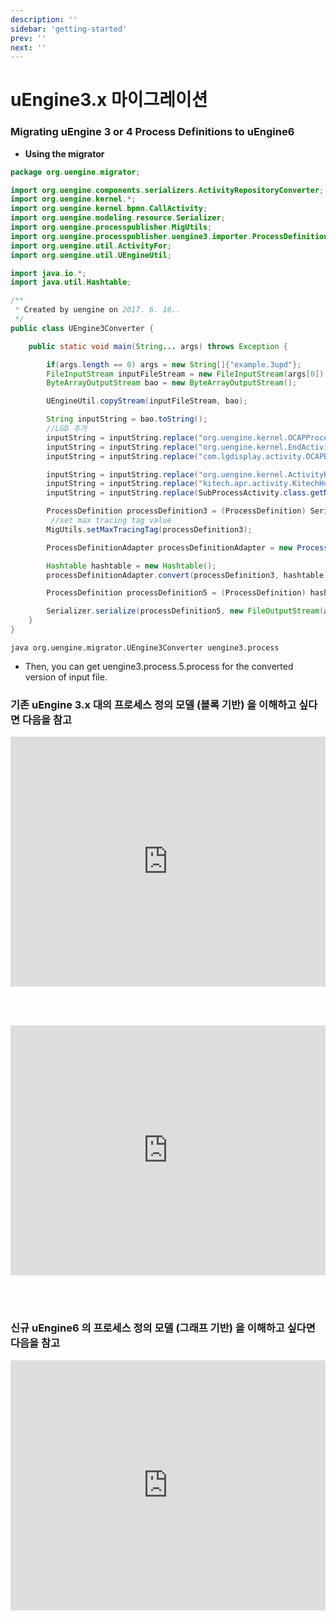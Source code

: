 ```yaml
---
description: ''
sidebar: 'getting-started'
prev: ''
next: ''
---
```


# uEngine3.x 마이그레이션

<h3>Migrating uEngine 3 or 4 Process Definitions to uEngine6</h3>

- **Using the migrator**
```java
package org.uengine.migrator;

import org.uengine.components.serializers.ActivityRepositoryConverter;
import org.uengine.kernel.*;
import org.uengine.kernel.bpmn.CallActivity;
import org.uengine.modeling.resource.Serializer;
import org.uengine.processpublisher.MigUtils;
import org.uengine.processpublisher.uengine3.importer.ProcessDefinitionAdapter;
import org.uengine.util.ActivityFor;
import org.uengine.util.UEngineUtil;

import java.io.*;
import java.util.Hashtable;

/**
 * Created by uengine on 2017. 6. 16..
 */
public class UEngine3Converter {

    public static void main(String... args) throws Exception {

        if(args.length == 0) args = new String[]{"example.3upd"};
        FileInputStream inputFileStream = new FileInputStream(args[0]);
        ByteArrayOutputStream bao = new ByteArrayOutputStream();

        UEngineUtil.copyStream(inputFileStream, bao);

        String inputString = bao.toString();
        //LGD 추가
        inputString = inputString.replace("org.uengine.kernel.OCAPProcessDefinition", "org.uengine.kernel.ProcessDefinition");
        inputString = inputString.replace("org.uengine.kernel.EndActivity", "org.uengine.kernel.DefaultActivity");
        inputString = inputString.replace("com.lgdisplay.activity.OCAPBackActivity", "org.uengine.kernel.DefaultActivity");

        inputString = inputString.replace("org.uengine.kernel.ActivityRepository", "java.util.ArrayList");
        inputString = inputString.replace("kitech.apr.activity.KitechHumanActivity", "org.uengine.kernel.HumanActivity");
        inputString = inputString.replace(SubProcessActivity.class.getName(), CallActivity.class.getName());

        ProcessDefinition processDefinition3 = (ProcessDefinition) Serializer.deserialize(inputString);
         //set max tracing tag value
        MigUtils.setMaxTracingTag(processDefinition3);

        ProcessDefinitionAdapter processDefinitionAdapter = new ProcessDefinitionAdapter();

        Hashtable hashtable = new Hashtable();
        processDefinitionAdapter.convert(processDefinition3, hashtable);

        ProcessDefinition processDefinition5 = (ProcessDefinition) hashtable.get("root");

        Serializer.serialize(processDefinition5, new FileOutputStream(args[0]+".5.process"));
    }
}
```

```
java org.uengine.migrator.UEngine3Converter uengine3.process
```
- Then, you can get uengine3.process.5.process for the converted version of input file.


<h3>기존 uEngine 3.x 대의 프로세스 정의 모델 (블록 기반) 을 이해하고 싶다면 다음을 참고</h3>

<div style = "height:400px; object-fit: cover;">
<iframe style = "width:100%; height:100%;" src="https://www.youtube.com/embed/pjzQtRa7nNQ" title="YouTube video player" frameborder="0" allow="accelerometer; autoplay; clipboard-write; encrypted-media; gyroscope; picture-in-picture" allowfullscreen></iframe>
</div>

<br><br>
<div style = "height:400px; object-fit: cover;">
<iframe style = "width:100%; height:100%;" src="https://www.youtube.com/embed/mGJ8CAnzc6Q" title="YouTube video player" frameborder="0" allow="accelerometer; autoplay; clipboard-write; encrypted-media; gyroscope; picture-in-picture" allowfullscreen></iframe>
</div>

<br><br>

<h3>신규 uEngine6 의 프로세스 정의 모델 (그래프 기반) 을 이해하고 싶다면 다음을 참고</h3>
<div style = "height:400px; object-fit: cover;">
<iframe style = "width:100%; height:100%;" src="https://www.facebook.com/plugins/video.php?height=420&href=https%3A%2F%2Fwww.facebook.com%2F1401720840%2Fvideos%2F10204571371469880%2F&show_text=false&width=560&t=0" width="560" height="420" style="border:none;overflow:hidden" scrolling="no" frameborder="0" allowfullscreen="true" allow="autoplay; clipboard-write; encrypted-media; picture-in-picture; web-share" allowFullScreen="true"></iframe>
</div>







